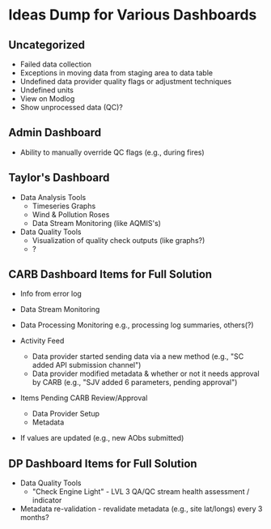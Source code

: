 # Ideas Dump for Various Dashboards
## Uncategorized
- Failed data collection
- Exceptions in moving data from staging area to data table
- Undefined data provider quality flags or adjustment techniques
- Undefined units
- View on Modlog
- Show unprocessed data (QC)?

## Admin Dashboard
- Ability to manually override QC flags (e.g., during fires)


## Taylor's Dashboard
- Data Analysis Tools
  - Timeseries Graphs
  - Wind & Pollution Roses
  - Data Stream Monitoring (like AQMIS's)
- Data Quality Tools
  - Visualization of quality check outputs (like graphs?)
  - ?


## CARB Dashboard Items for Full Solution
- Info from error log
- Data Stream Monitoring
- Data Processing Monitoring e.g., processing log summaries, others(?) 
- Activity Feed
  - Data provider started sending data via a new method (e.g., "SC added API submission channel")
  - Data provider modified metadata & whether or not it needs approval by CARB (e.g., "SJV added 6 parameters, pending approval")
  
- Items Pending CARB Review/Approval
  - Data Provider Setup
  - Metadata

- If values are updated (e.g., new AObs submitted)


## DP Dashboard Items for Full Solution
- Data Quality Tools
  - "Check Engine Light" - LVL 3 QA/QC stream health assessment / indicator
- Metadata re-validation - revalidate metadata (e.g., site lat/longs) every 3 months?
